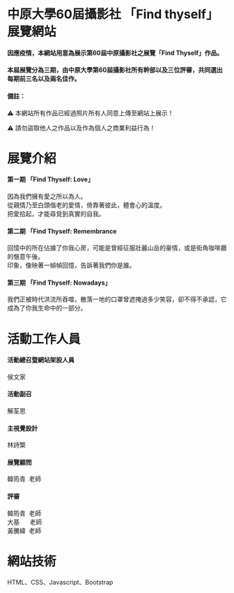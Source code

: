 # 中原大學60屆攝影社 「Find thyself」展覽網站
<h4>因應疫情，本網站用意為展示第60屆中原攝影社之展覽「Find Thyself」作品。</h4>
<h4>本屆展覽分為三期，由中原大學第60屆攝影社所有幹部以及三位評審，共同選出每期前三名以及兩名佳作。</h4>
<h4>備註：</h4>
<p>⚠ 本網站所有作品已經過照片所有人同意上傳至網站上展示！</p>
<p>⚠ 請勿盜取他人之作品以及作為個人之商業利益行為！</p>

# 展覽介紹
<h4>第一期 「Find Thyself: Love」</h4>
因為我們擁有愛之所以為人。<br>
從親情乃至白頭偕老的愛情，倚靠著彼此，體會心的溫度。<br>
把愛拾起，才能尋覓到真實的自我。
<h4>第二期 「Find Thyself: Remembrance</h4>
回憶中的所在佔據了你我心房，可能是曾經征服壯麗山岳的豪情，或是街角咖啡廳的愜意午後。<br>
印象，像映著一幀幀回憶，告訴著我們你是誰。
<h4>第三期 「Find Thyself: Nowadays」</h4>
我們正被時代洪流所吞噬，散落一地的口罩曾遮掩過多少笑容，卻不得不承認，它成為了你我生命中的一部分。

# 活動工作人員
<h4>活動總召暨網站架設人員</h4>
侯文家
<h4>活動副召</h4>
解荃恩
<h4>主視覺設計</h4>
林詩檠
<h4>展覽顧問</h4>
韓筠青&nbsp;&nbsp;老師
<h4>評審</h4>
韓筠青&nbsp;&nbsp;老師<br>
大基&nbsp;&nbsp;&nbsp;&nbsp;&nbsp;&nbsp;老師<br>
黃騰緯&nbsp;&nbsp;老師<br>


# 網站技術
<p>HTML、CSS、Javascript、Bootstrap</p>
